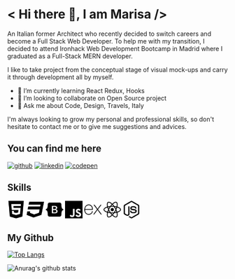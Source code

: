 # < Hi there 👋, I am Marisa />

An Italian former Architect who recently decided to switch careers and become a Full Stack Web Developer. 
To help me with my transition, I decided to attend Ironhack Web Development Bootcamp in Madrid where I graduated as a Full-Stack MERN developer.

I like to take project from the conceptual stage of visual mock-ups and carry it through development all by myself. 

- 🌱 I’m currently learning React Redux, Hooks 
- 👯 I’m looking to collaborate on Open Source project 
- 💬 Ask me about Code, Design, Travels, Italy   

I'm always looking to grow my personal and professional skills, so don't hesitate to contact me or to give me suggestions and advices.

## You can find me here 

[<img src='https://cdn.jsdelivr.net/npm/simple-icons@3.0.1/icons/github.svg' alt='github' height='40'>](https://github.com/https://github.com/marisa2306)     [<img src='https://cdn.jsdelivr.net/npm/simple-icons@3.0.1/icons/linkedin.svg' alt='linkedin' height='40'>](https://www.linkedin.com/in/https://www.linkedin.com/in/marisa-vitale//)     [<img src='https://cdn.jsdelivr.net/npm/simple-icons@3.0.1/icons/codepen.svg' alt='codepen' height='40'>](https://codepen.io/https://codepen.io/your-work/)  


## Skills 

<img src='https://github.com/marisa2306/marisa2306/blob/main/html-5-logo.png' alt='html' height='40'> <img src='https://github.com/marisa2306/marisa2306/blob/main/css-3-logo.png' alt='html' height='40'> <img src='https://github.com/marisa2306/marisa2306/blob/main/bootstrap.svg' alt='html' height='40'> <img src='https://github.com/marisa2306/marisa2306/blob/main/js.svg' alt='html' height='40'> <img src='https://github.com/marisa2306/marisa2306/blob/main/express.svg' alt='html' height='40'> <img src='https://github.com/marisa2306/marisa2306/blob/main/react.svg' alt='html' height='40'> <img src='https://github.com/marisa2306/marisa2306/blob/main/node.svg' alt='html' height='40'> 

## My Github

[![Top Langs](https://github-readme-stats.vercel.app/api/top-langs/?username=marisa2306&layout=compact)](https://github.com/anuraghazra/github-readme-stats)

![Anurag's github stats](https://github-readme-stats.vercel.app/api?username=marisa2306&show_icons=true)

